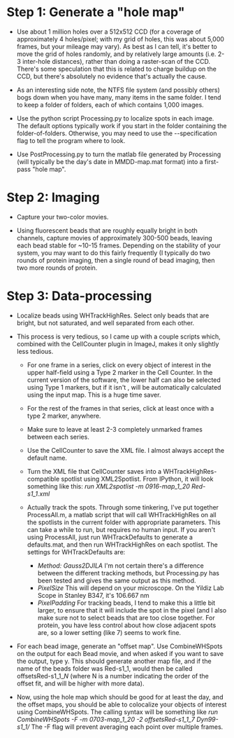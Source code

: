 Step 1: Generate a "hole map"
=============================

* Use about 1 million holes over a 512x512 CCD (for a coverage of approximately
  4 holes/pixel; with my grid of holes, this was about 5,000 frames, but your
  mileage may vary).  As best as I can tell, it's better to move the grid of
  holes randomly, and by relatively large amounts (i.e. 2-3 inter-hole
  distances), rather than doing a raster-scan of the CCD.  There's some
  speculation that this is related to charge buildup on the CCD, but there's
  absolutely no evidence that's actually the cause. 

* As an interesting side note, the NTFS file system (and possibly others) bogs
  down when you have many, many items in the same folder.  I tend to keep a
  folder of folders, each of which contains 1,000 images.

* Use the python script Processing.py to localize spots in each image.  The
  default options typically work if you start in the folder containing the
  folder-of-folders. Otherwise, you may need to use the --specification flag to
  tell the program where to look.

* Use PostProcessing.py to turn the matlab file generated by Processing (will
  typically be the day's date in MMDD-map.mat format) into a first-pass "hole
  map".

Step 2: Imaging
===============

* Capture your two-color movies.

* Using fluorescent beads that are roughly equally bright in both channels,
  capture movies of approximately 300-500 beads, leaving each bead stable for
  ~10-15 frames.  Depending on the stability of your system, you may want to do
  this fairly frequently (I typically do two rounds of protein imaging, then a
  single round of bead imaging, then two more rounds of protein.

Step 3: Data-processing
=======================

* Localize beads using WHTrackHighRes.  Select only beads that are bright, but
  not saturated, and well separated from each other.

* This process is very tedious, so I came up with a couple scripts which,
  combined with the CellCounter plugin in ImageJ, makes it only slightly less
  tedious.
  + For one frame in a series, click on every object of interest in the upper
    half-field using a Type 2 marker in the Cell Counter.  In the current
    version of the software, the lower half can also be selected using Type 1
    markers, but if it isn't , will be automatically calculated using the input
    map.  This is a huge time saver.
  + For the rest of the frames in that series, click at least once with a type
    2 marker, anywhere.
  + Make sure to leave at least 2-3 completely unmarked frames between each
    series.
  + Use the CellCounter to save the XML file.  I almost always accept the
    default name.
  + Turn the XML file that CellCounter saves into a WHTrackHighRes-compatible
    spotlist using XML2Spotlist.  From IPython, it will look something like
    this: *run XML2spotlist -m 0916-map_1_20 Red-s1_1.xml* 

  + Actually track the spots.  Through some tinkering, I've put together
    ProcessAll.m, a matlab script that will call WHTrackHighRes on all the
    spotlists in the current folder with appropriate parameters. This can take a
    while to run, but requires no human input.  If you aren't using ProcessAll,
    just run WHTrackDefaults to generate a defaults.mat, and then run
    WHTrackHighRes on each spotlist. The settings for WHTrackDefaults are:

    - *Method: Gauss2DJILA*  I'm not certain there's a difference between the
      different tracking methods, but Processing.py has been tested and gives
      the same output as this method.
    - *PixelSize* This will depend on your microscope.  On the Yildiz Lab Scope
      in Stanley B347, it's 106.667 nm
    - *PixelPadding*  For tracking beads, I tend to make this a little bit
      larger, to ensure that it will include the spot in the pixel (and I also
      make sure not to select beads that are too close together.  For protein,
      you have less control about how close adjacent spots are, so a lower
      setting (like 7) seems to work fine.

* For each bead image, generate an "offset map".  Use CombineWHSpots on the
  output for each Bead movie, and when asked if you want to save the output,
  type y. This should generate another map file, and if the name of the beads
  folder was Red-s1\_1, would then be called offsetsRed-s1\_1\_*N* (where N is a
  number indicating the order of the offset fit, and will be higher with more
  data).

* Now, using the hole map which should be good for at least the day, and the
  offset maps, you should be able to colocalize your objects of interest using
  CombineWHSpots.  The calling syntax will be something like *run CombineWHSpots
  -F -m 0703-map_1_20 -2 offsetsRed-s1_1_7 Dyn99-s1_1/*  The -F flag will prevent
  averaging each point over multiple frames.  

